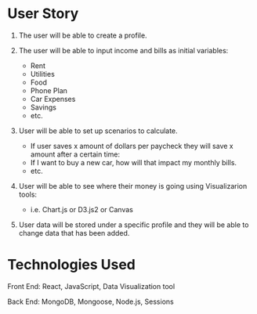 # User Story #

1. The user will be able to create a profile.

2. The user will be able to input income and bills as initial variables:
	* Rent
	* Utilities
	* Food
	* Phone Plan
	* Car Expenses
	* Savings
	* etc.

3. User will be able to set up scenarios to calculate.
	* If user saves x amount of dollars per paycheck they will save x amount after a certain time:
	* If I want to buy a new car, how will that impact my monthly bills.
	* etc.

4. User will be able to see where their money is going using Visualizarion tools:
	* i.e. Chart.js or D3.js2 or Canvas

5. User data will be stored under a specific profile and they will be able to change data that has been added.


# Technologies Used #

Front End: React, JavaScript, Data Visualization tool

Back End: MongoDB, Mongoose, Node.js, Sessions